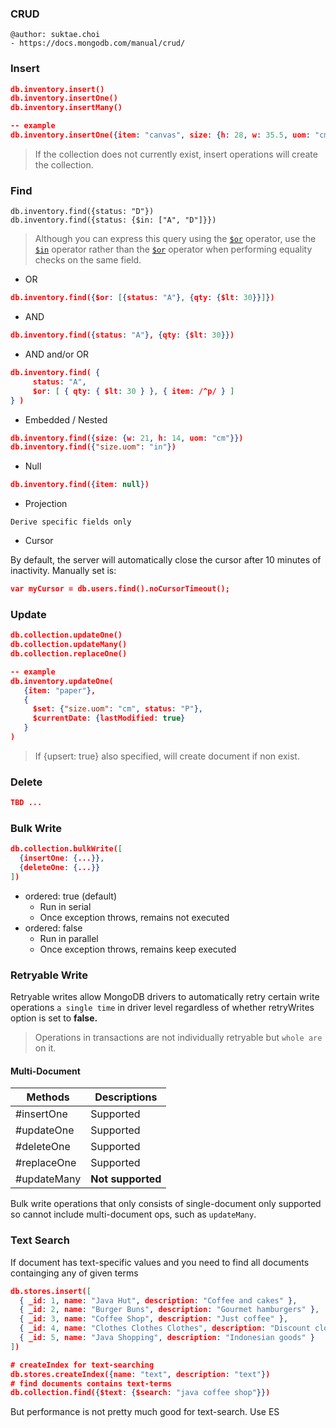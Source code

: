### CRUD

```
@author: suktae.choi
- https://docs.mongodb.com/manual/crud/
```

### Insert

```json
db.inventory.insert()
db.inventory.insertOne()
db.inventory.insertMany()

-- example
db.inventory.insertOne({item: "canvas", size: {h: 28, w: 35.5, uom: "cm"}})
```

> If the collection does not currently exist, insert operations will create the collection.

### Find

```
db.inventory.find({status: "D"})
db.inventory.find({status: {$in: ["A", "D"]}})
```

> Although you can express this query using the [`$or`](https://docs.mongodb.com/manual/reference/operator/query/or/#op._S_or) operator, use the [`$in`](https://docs.mongodb.com/manual/reference/operator/query/in/#op._S_in) operator rather than the [`$or`](https://docs.mongodb.com/manual/reference/operator/query/or/#op._S_or) operator when performing equality checks on the same field.

- OR

```json
db.inventory.find({$or: [{status: "A"}, {qty: {$lt: 30}}]})
```

- AND

```json
db.inventory.find({status: "A"}, {qty: {$lt: 30}})
```

- AND and/or OR

```json
db.inventory.find( {
     status: "A",
     $or: [ { qty: { $lt: 30 } }, { item: /^p/ } ]
} )
```

- Embedded / Nested

```json
db.inventory.find({size: {w: 21, h: 14, uom: "cm"}})
db.inventory.find({"size.uom": "in"})
```

- Null

```json
db.inventory.find({item: null})
```

- Projection

```
Derive specific fields only
```

- Cursor

By default, the server will automatically close the cursor after 10 minutes of inactivity. Manually set is:

```json
var myCursor = db.users.find().noCursorTimeout();
```

### Update

```json
db.collection.updateOne()
db.collection.updateMany()
db.collection.replaceOne()

-- example
db.inventory.updateOne(
   {item: "paper"},
   {
     $set: {"size.uom": "cm", status: "P"},
     $currentDate: {lastModified: true}
   }
)
```

> If {upsert: true} also specified, will create document if non exist.

### Delete

```json
TBD ...
```

### Bulk Write

```json
db.collection.bulkWrite([
  {insertOne: {...}},
  {deleteOne: {...}}
])
```

- ordered: true  (default)
  - Run in serial
  - Once exception throws, remains not executed
- ordered: false
  - Run in parallel
  - Once exception throws, remains keep executed

### Retryable Write

Retryable writes allow MongoDB drivers to automatically retry certain write operations `a single time` in driver level regardless of whether retryWrites option is set to **false.**

> Operations in transactions are not individually retryable but `whole are` on it.

#### Multi-Document

| Methods     | Descriptions      |
| ----------- | ----------------- |
| #insertOne  | Supported         |
| #updateOne  | Supported         |
| #deleteOne  | Supported         |
| #replaceOne | Supported         |
| #updateMany | **Not supported** |

Bulk write operations that only consists of single-document only supported so cannot include multi-document ops, such as `updateMany`.

### Text Search

If document has text-specific values and you need to find all documents containging any of given terms

```json
db.stores.insert([
  { _id: 1, name: "Java Hut", description: "Coffee and cakes" },
  { _id: 2, name: "Burger Buns", description: "Gourmet hamburgers" },
  { _id: 3, name: "Coffee Shop", description: "Just coffee" },
  { _id: 4, name: "Clothes Clothes Clothes", description: "Discount clothing" },
  { _id: 5, name: "Java Shopping", description: "Indonesian goods" }
])

# createIndex for text-searching
db.stores.createIndex({name: "text", description: "text"})
# find documents contains text-terms
db.collection.find({$text: {$search: "java coffee shop"}})
```

But performance is not pretty much good for text-search. Use ES